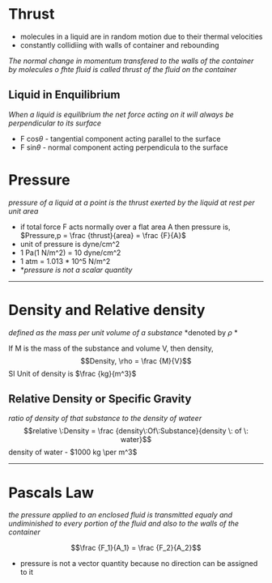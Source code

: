 
# Thrust

- molecules in a liquid are in random motion due to their thermal velocities
- constantly collidiing with walls of container and rebounding

*The normal change in momentum transfered to the walls of the container by molecules o fhte fluid is called thrust of the fluid on the container*

## Liquid in Enquilibrium 

*When a liquid is equilibrium the net force acting on it will always be perpendicular to its surface*
- F cos$\theta$ - tangential component acting parallel to the surface
- F sin$\theta$ - normal component acting perpendicula to the surface

# Pressure
*pressure of a liquid at a point is the thrust exerted by the liquid at rest per unit area*

- if total force F acts normally over a flat area A then pressure is,
			$Pressure,p  = \frac {thrust}{area} = \frac {F}{A}$
- unit of pressure is dyne/cm^2	
- 1 Pa(1 N/m^2) = 10 dyne/cm^2
- 1 atm = 1.013 * 10^5 N/m^2
- **pressure is not a scalar quantity*

---
# Density and Relative density

*defined as the mass per unit volume of a substance*
*denoted by $\rho$ *

If M is the mass of the substance and volume V, then density,
$$Density, \rho = \frac {M}{V}$$
SI Unit of density is $\frac {kg}{m^3}$

## Relative Density or Specific Gravity

*ratio of density of that substance to the density of wateer*
$$relative \:Density = \frac {density\:Of\:Substance}{density \: of \: water}$$
density of water - $1000  kg \per m^3$

---
# Pascals Law

*the pressure applied to an enclosed fluid  is transmitted equaly and undiminished to every portion of the fluid and also to the walls of the container*

$$\frac {F_1}{A_1} = \frac {F_2}{A_2}$$
- pressure is not a vector quantity because no direction can be assigned to it   


